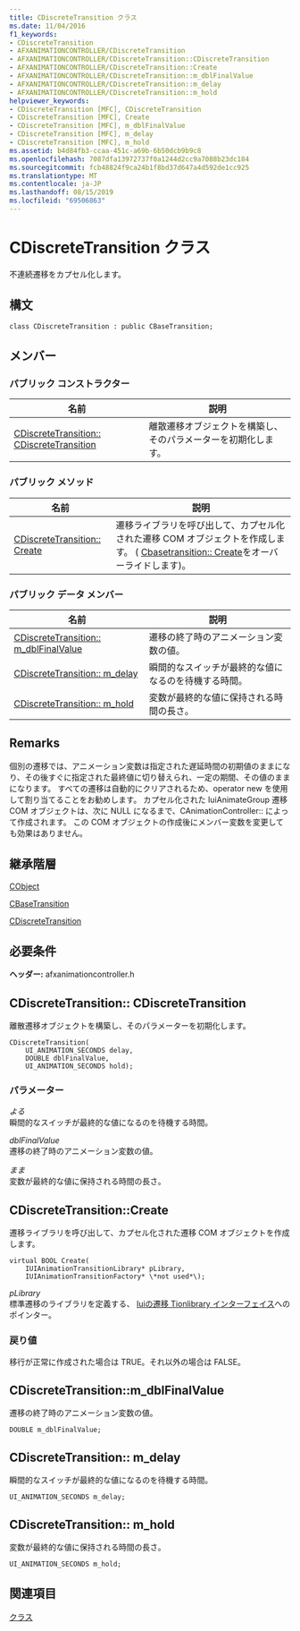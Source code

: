 ```yaml
---
title: CDiscreteTransition クラス
ms.date: 11/04/2016
f1_keywords:
- CDiscreteTransition
- AFXANIMATIONCONTROLLER/CDiscreteTransition
- AFXANIMATIONCONTROLLER/CDiscreteTransition::CDiscreteTransition
- AFXANIMATIONCONTROLLER/CDiscreteTransition::Create
- AFXANIMATIONCONTROLLER/CDiscreteTransition::m_dblFinalValue
- AFXANIMATIONCONTROLLER/CDiscreteTransition::m_delay
- AFXANIMATIONCONTROLLER/CDiscreteTransition::m_hold
helpviewer_keywords:
- CDiscreteTransition [MFC], CDiscreteTransition
- CDiscreteTransition [MFC], Create
- CDiscreteTransition [MFC], m_dblFinalValue
- CDiscreteTransition [MFC], m_delay
- CDiscreteTransition [MFC], m_hold
ms.assetid: b4d84fb3-ccaa-451c-a69b-6b50dcb9b9c8
ms.openlocfilehash: 7087dfa13972737f0a1244d2cc9a7088b23dc184
ms.sourcegitcommit: fcb48824f9ca24b1f8bd37d647a4d592de1cc925
ms.translationtype: MT
ms.contentlocale: ja-JP
ms.lasthandoff: 08/15/2019
ms.locfileid: "69506863"
---
```

# <a name="cdiscretetransition-class"></a>CDiscreteTransition クラス

不連続遷移をカプセル化します。

## <a name="syntax"></a>構文

```
class CDiscreteTransition : public CBaseTransition;
```

## <a name="members"></a>メンバー

### <a name="public-constructors"></a>パブリック コンストラクター

|名前|説明|
|----------|-----------------|
|[CDiscreteTransition:: CDiscreteTransition](#cdiscretetransition)|離散遷移オブジェクトを構築し、そのパラメーターを初期化します。|

### <a name="public-methods"></a>パブリック メソッド

|名前|説明|
|----------|-----------------|
|[CDiscreteTransition:: Create](#create)|遷移ライブラリを呼び出して、カプセル化された遷移 COM オブジェクトを作成します。 ( [Cbasetransition:: Create](../../mfc/reference/cbasetransition-class.md#create)をオーバーライドします)。|

### <a name="public-data-members"></a>パブリック データ メンバー

|名前|説明|
|----------|-----------------|
|[CDiscreteTransition:: m_dblFinalValue](#m_dblfinalvalue)|遷移の終了時のアニメーション変数の値。|
|[CDiscreteTransition:: m_delay](#m_delay)|瞬間的なスイッチが最終的な値になるのを待機する時間。|
|[CDiscreteTransition:: m_hold](#m_hold)|変数が最終的な値に保持される時間の長さ。|

## <a name="remarks"></a>Remarks

個別の遷移では、アニメーション変数は指定された遅延時間の初期値のままになり、その後すぐに指定された最終値に切り替えられ、一定の期間、その値のままになります。 すべての遷移は自動的にクリアされるため、operator new を使用して割り当てることをお勧めします。 カプセル化された IuiAnimateGroup 遷移 COM オブジェクトは、次に NULL になるまで、CAnimationController:: によって作成されます。 この COM オブジェクトの作成後にメンバー変数を変更しても効果はありません。

## <a name="inheritance-hierarchy"></a>継承階層

[CObject](../../mfc/reference/cobject-class.md)

[CBaseTransition](../../mfc/reference/cbasetransition-class.md)

[CDiscreteTransition](../../mfc/reference/cdiscretetransition-class.md)

## <a name="requirements"></a>必要条件

**ヘッダー:** afxanimationcontroller.h

##  <a name="cdiscretetransition"></a>CDiscreteTransition:: CDiscreteTransition

離散遷移オブジェクトを構築し、そのパラメーターを初期化します。

```
CDiscreteTransition(
    UI_ANIMATION_SECONDS delay,
    DOUBLE dblFinalValue,
    UI_ANIMATION_SECONDS hold);
```

### <a name="parameters"></a>パラメーター

*よる*<br/>
瞬間的なスイッチが最終的な値になるのを待機する時間。

*dblFinalValue*<br/>
遷移の終了時のアニメーション変数の値。

*まま*<br/>
変数が最終的な値に保持される時間の長さ。

##  <a name="create"></a>  CDiscreteTransition::Create

遷移ライブラリを呼び出して、カプセル化された遷移 COM オブジェクトを作成します。

```
virtual BOOL Create(
    IUIAnimationTransitionLibrary* pLibrary,
    IUIAnimationTransitionFactory* \*not used*\);
```

*pLibrary*<br/>
標準遷移のライブラリを定義する、 [Iuiの遷移 Tionlibrary インターフェイス](/windows/win32/api/uianimation/nn-uianimation-iuianimationtransitionlibrary)へのポインター。

### <a name="return-value"></a>戻り値

移行が正常に作成された場合は TRUE。それ以外の場合は FALSE。

##  <a name="m_dblfinalvalue"></a>  CDiscreteTransition::m_dblFinalValue

遷移の終了時のアニメーション変数の値。

```
DOUBLE m_dblFinalValue;
```

##  <a name="m_delay"></a>CDiscreteTransition:: m_delay

瞬間的なスイッチが最終的な値になるのを待機する時間。

```
UI_ANIMATION_SECONDS m_delay;
```

##  <a name="m_hold"></a>CDiscreteTransition:: m_hold

変数が最終的な値に保持される時間の長さ。

```
UI_ANIMATION_SECONDS m_hold;
```

## <a name="see-also"></a>関連項目

[クラス](../../mfc/reference/mfc-classes.md)
